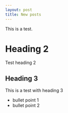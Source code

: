 ```yaml
---
layout: post
title: New posts
---
```


This is a test.

# Heading 2

Test heading 2

## Heading 3

This is a test with heading 3

- bullet point 1
- bullet point 2
